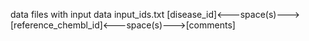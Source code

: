 data files with input data input_ids.txt
[disease_id]<---space(s)--->[reference_chembl_id]<---space(s)--->[comments]
